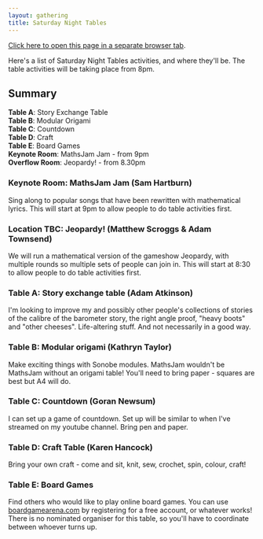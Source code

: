```yaml
---
layout: gathering
title: Saturday Night Tables
---
```


<a href="https://www.mathsjam.com/gathering/uk/2021/saturday-night-tables" target="_blank">Click here to open this page in a separate browser tab</a>. 

Here's a list of Saturday Night Tables activities, and where they'll be. The table activities will be taking place from 8pm.

## Summary
<strong>Table A</strong>: Story Exchange Table<br />
<strong>Table B</strong>: Modular Origami<br />
<strong>Table C</strong>: Countdown<br />
<strong>Table D</strong>: Craft<br />
<strong>Table E</strong>: Board Games<br />
<strong>Keynote Room</strong>: MathsJam Jam - from 9pm<br />
<strong>Overflow Room</strong>: Jeopardy! - from 8.30pm<br />

### Keynote Room: MathsJam Jam (Sam Hartburn)

Sing along to popular songs that have been rewritten with mathematical lyrics. This will start at 9pm to allow people to do table activities first.

### Location TBC: Jeopardy! (Matthew Scroggs &amp; Adam Townsend)

We will run a mathematical version of the gameshow Jeopardy, with multiple rounds so multiple sets of people can join in. This will start at 8:30 to allow people to do table activities first.
  
### Table A: Story exchange table (Adam Atkinson)

I'm looking to improve my and possibly other people's collections of stories of the calibre of the barometer story, the right angle proof, "heavy boots" and "other cheeses". Life-altering stuff. And not necessarily in a good way.</li>
  
### Table B: Modular origami (Kathryn Taylor)

Make exciting things with Sonobe modules. MathsJam wouldn't be MathsJam without an origami table! You'll need to bring paper - squares are best but A4 will do.
  
### Table C: Countdown (Goran Newsum)

I can set up a game of countdown. Set up will be similar to when I've streamed on my youtube channel. Bring pen and paper.
  
### Table D: Craft Table (Karen Hancock)

 Bring your own craft - come and sit, knit, sew, crochet, spin, colour, craft!
  
### Table E: Board Games

Find others who would like to play online board games. You can use <a href="http://boardgamearena.com">boardgamearena.com</a> by registering for a free account, or whatever works! There is no nominated organiser for this table, so you'll have to coordinate between whoever turns up.
		


